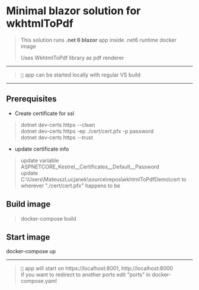 ﻿# Minimal blazor solution for wkhtmlToPdf

> This solution runs **.net 6 blazor** app inside .net6 runtime docker image
> 
> Uses WkhtmlToPdf library as pdf renderer

---

> ``📝`` app can be started locally with regular VS build

---

## Prerequisites

* Create certificate for ssl

> dotnet dev-certs https --clean  
> dotnet dev-certs https -ep ./cert/cert.pfx -p password  
> dotnet dev-certs https --trust  

* update certificate info

> update variable ASPNETCORE_Kestrel__Certificates__Default__Password  
> update C:\Users\MateuszLucjanek\source\repos\wkhtmlToPdfDemo\cert to wherever "./cert/cert.pfx" happens to be

## Build image

> docker-compose build

## Start image

docker-compose up

---

> ``📝`` app will start on https://localhost:8001, http://localhost:8000  
> if you want to redirect to another ports edit "ports" in docker-compose.yaml
